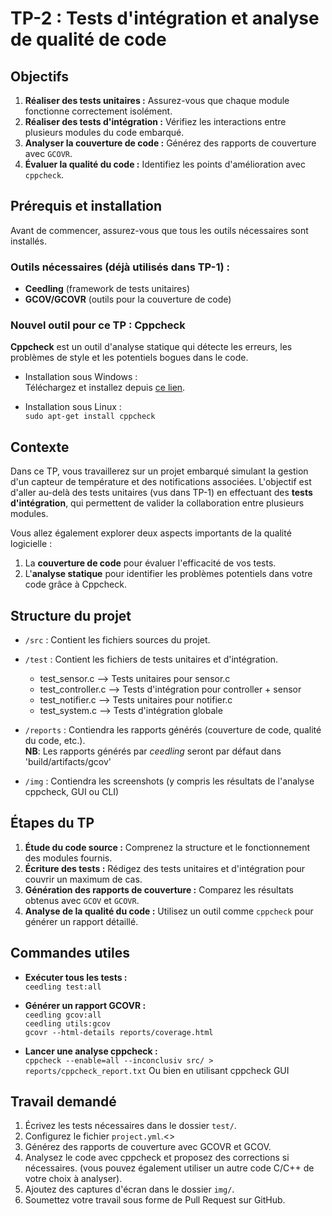 # TP-2 : Tests d'intégration et analyse de qualité de code

## Objectifs  
1. **Réaliser des tests unitaires :** Assurez-vous que chaque module fonctionne correctement isolément.  
2. **Réaliser des tests d'intégration :** Vérifiez les interactions entre plusieurs modules du code embarqué.  
3. **Analyser la couverture de code :** Générez des rapports de couverture avec `GCOVR`.  
4. **Évaluer la qualité du code :** Identifiez les points d'amélioration avec `cppcheck`.

## Prérequis et installation  
Avant de commencer, assurez-vous que tous les outils nécessaires sont installés.  

### Outils nécessaires (déjà utilisés dans TP-1) :  
- **Ceedling** (framework de tests unitaires)  
- **GCOV/GCOVR** (outils pour la couverture de code)  

### Nouvel outil pour ce TP : Cppcheck  
**Cppcheck** est un outil d'analyse statique qui détecte les erreurs, les problèmes de style et les potentiels bogues dans le code.  

- Installation sous Windows :  
  Téléchargez et installez depuis [ce lien](https://github.com/danmar/cppcheck/releases/download/2.16.0/cppcheck-2.16.0-x64-Setup.msi).  

- Installation sous Linux :  
  `sudo apt-get install cppcheck`

## Contexte  
Dans ce TP, vous travaillerez sur un projet embarqué simulant la gestion d'un capteur de température et des notifications associées. L'objectif est d'aller au-delà des tests unitaires (vus dans TP-1) en effectuant des **tests d'intégration**, qui permettent de valider la collaboration entre plusieurs modules.  

Vous allez également explorer deux aspects importants de la qualité logicielle :  
1. La **couverture de code** pour évaluer l'efficacité de vos tests.  
2. L'**analyse statique** pour identifier les problèmes potentiels dans votre code grâce à Cppcheck.  

## Structure du projet  
- `/src` : Contient les fichiers sources du projet.  
- `/test` : Contient les fichiers de tests unitaires et d'intégration.  
    - test_sensor.c     --> Tests unitaires pour sensor.c
    - test_controller.c --> Tests d'intégration pour controller + sensor
    - test_notifier.c      --> Tests unitaires pour notifier.c
    - test_system.c      --> Tests d'intégration globale
- `/reports` : Contiendra les rapports générés (couverture de code, qualité du code, etc.).     
**NB**: Les rapports générés par *ceedling* seront par défaut dans 'build/artifacts/gcov'

- `/img` : Contiendra les screenshots (y compris les résultats de l'analyse cppcheck, GUI ou CLI)  


## Étapes du TP  
1. **Étude du code source :** Comprenez la structure et le fonctionnement des modules fournis.  
2. **Écriture des tests :** Rédigez des tests unitaires et d'intégration pour couvrir un maximum de cas.  
3. **Génération des rapports de couverture :** Comparez les résultats obtenus avec `GCOV` et `GCOVR`.  
4. **Analyse de la qualité du code :** Utilisez un outil comme `cppcheck` pour générer un rapport détaillé.  

## Commandes utiles  
- **Exécuter tous les tests :**  
  `ceedling test:all`

- **Générer un rapport GCOVR :**  
  `ceedling gcov:all`  
  `ceedling utils:gcov`  
  `gcovr --html-details reports/coverage.html`

- **Lancer une analyse cppcheck :**  
  `cppcheck --enable=all --inconclusiv src/ > reports/cppcheck_report.txt`
  Ou bien en utilisant cppcheck GUI

## Travail demandé  
1. Écrivez les tests nécessaires dans le dossier `test/`.  
2. Configurez le fichier `project.yml`.<>
3. Générez des rapports de couverture avec GCOVR et GCOV.  
4. Analysez le code avec cppcheck et proposez des corrections si nécessaires. (vous pouvez également utiliser un autre code C/C++ de votre choix à analyser).
5. Ajoutez des captures d'écran dans le dossier `img/`.
6. Soumettez votre travail sous forme de Pull Request sur GitHub.
